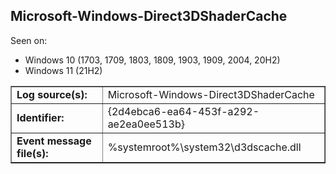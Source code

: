 ## Microsoft-Windows-Direct3DShaderCache

Seen on:
* Windows 10 (1703, 1709, 1803, 1809, 1903, 1909, 2004, 20H2)
* Windows 11 (21H2)

<table border="1" class="docutils">
  <tbody>
    <tr>
      <td><b>Log source(s):</b></td>
      <td>Microsoft-Windows-Direct3DShaderCache</td>
    </tr>
    <tr>
      <td><b>Identifier:</b></td>
      <td>{2d4ebca6-ea64-453f-a292-ae2ea0ee513b}</td>
    </tr>
    <tr>
      <td><b>Event message file(s):</b></td>
      <td>%systemroot%\system32\d3dscache.dll</td>
    </tr>
  </tbody>
</table>

&nbsp;

